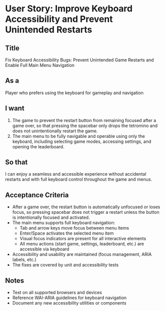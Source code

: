 # User Story: Improve Keyboard Accessibility and Prevent Unintended Restarts

## Title
Fix Keyboard Accessibility Bugs: Prevent Unintended Game Restarts and Enable Full Main Menu Navigation

## As a
Player who prefers using the keyboard for gameplay and navigation

## I want
1. The game to prevent the restart button from remaining focused after a game over, so that pressing the spacebar only drops the tetromino and does not unintentionally restart the game.
2. The main menu to be fully navigable and operable using only the keyboard, including selecting game modes, accessing settings, and opening the leaderboard.

## So that
I can enjoy a seamless and accessible experience without accidental restarts and with full keyboard control throughout the game and menus.

## Acceptance Criteria
- After a game over, the restart button is automatically unfocused or loses focus, so pressing spacebar does not trigger a restart unless the button is intentionally focused and activated.
- The main menu supports full keyboard navigation:
  - Tab and arrow keys move focus between menu items
  - Enter/Space activates the selected menu item
  - Visual focus indicators are present for all interactive elements
  - All menu actions (start game, settings, leaderboard, etc.) are accessible via keyboard
- Accessibility and usability are maintained (focus management, ARIA labels, etc.)
- The fixes are covered by unit and accessibility tests

## Notes
- Test on all supported browsers and devices
- Reference WAI-ARIA guidelines for keyboard navigation
- Document any new accessibility utilities or components
